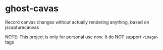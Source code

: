 # ghost-cavas
Record canvas changes without actually rendering anything, based on jscapturecanvas

NOTE: This project is only for personal use now. It do NOT support `<image>` tags


